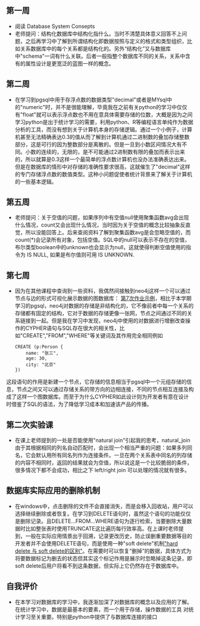 ## 第一周
- 阅读 Database System Consepts
- 老师提问：结构化数据库中结构化指什么。当时不清楚具体意义回答不上问题，之后再学习中了解到所谓结构化即数据按照与定义的格式和类型组织，比如关系数据库中的每个关系都是结构化的。另外“结构化”又与数据库中"schema"一词有什么关联。后者一般指整个数据库不同的关系，关系中含有的属性设计是更宽泛的蓝图一样的概念。
## 第二周
- 在学习到pgsql中用于存浮点数的数据类型"decimal"或者是MYsql中的"numeric"时，并不是很能理解，毕竟我在之前有关python的学习中仅仅有"float"就可以表示浮点数也不用在意具体需要存储的位数，大概是因为之间学习python是出于统计学习的需要，利用python、R等编程语言单纯作为数据分析的工具，而没有想到关于计算机本身的存储逻辑。通过一个小例子，计算机甚至无法精确表达0.3的值从而了解到计算机通过二进制数的叠加存储整数部分，这是可行的因为整数部分是离散的。但是一旦到小数区间情况大有不同。小数的连续的，无限的，是不可能通过2进制数有限的叠加而表示出来的，所以就算是0.3这样一个最简单的浮点数计算机也没办法准确表达出来。但是在数据库的情形中对存储的准确性要求很高，这就催生了"decimal"这样的专门存储浮点数的数值类型。这种小问题促使者统计背景来了解关于计算机的一些基本逻辑。

## 第五周
- 老师提问：关于空值的问题，如果序列中有空值null使用聚集函数avg会出现什么情况，count又会出现什么情况，当时因为关于空值的概念比较抽象反直觉，所以没能回答上。后来查阅资料了解到聚集函数avg是会忽略空值的，而count(*)会记录所有对象，包括空值。SQL中的null可以表示不存在的空值，布尔类型boolean中的unknown也会显示为null，这就使得判断空值使用的指令为 IS NULL, 如果是布尔值则可用 IS UNKNOWN.

## 第七周
- 因为在其他课程中查询到一些资料，我偶然间接触到neo4j这样一个可以通过节点与边的形式可视化展示数据的图数据库： [第7次作业示例](https://github.com/marjorie130/DB-course/blob/main/%E4%BD%9C%E4%B8%9A7.md)，相比于本学期学习的pgsql，neo4j对数据的存储是非结构化的，它不像前者中每一个关系的存储都有固定的结构，它对于数据的存储更像一张网，节点之间通过不同的关系链接到一起。但是我在学习中发现，neo4j中使用的对数据进行增删改查操作的CYPHER语句与SQL存在很大的相关性，比如"CREATE","FROM","WHERE"等关键词及其作用完全相同例如

  ```cypher
  CREATE (p:Person {
      name: "张三",
      age: 30,
      city: "北京"
  })
  ```
这段语句的作用是新建一个节点，它存储的信息相当于pgsql中一个元组存储的信息，节点之间又可以通过存储关系的带方向的边相连接，不同的节点相互连接及构成了这样一个图数据库。而至于为什么CYPHER如此设计则为开发者有意在设计时借鉴了SQL的语法，为了降低学习成本和加速该产品的传播。


## 第二次实验课
- 在课上老师提到的一处是否能使用"natural join"引起我的思考，natural_join 由于其根据相同的列名自动匹配时，会出现一个相当严重的问题：如果多列同名，它会默认用所有同名列作为连接条件。一旦在两个关系表中同名的列存储的内容不相同时，返回的结果就会为空值，所以说这是一个比较脆弱的条件，很多情况下都不会成功，相比之下 left/right join 可以处理的情况就有很多。

## 数据库实际应用的删除机制
- 在windows中，点击删除的文件不会直接消失，而是会移入回收站，用户可以选择继续删除或者恢复。在学习到DELETE语句时，虽然这个语句的功能仅仅是删除记录。且DELETE...FROM...WHERE语句为逐行检索，当要删除大量数据时比如整张表时使用TRUNCATE这比遍历每行效率高。在上课时老师提到，一般在实际应用情景出于回溯，记录更改历史，防止误删重要数据等目的开发者并不会使用DELETE语句，而是使用一种"soft delete"机制["hard delete 与 soft delete的区别"](https://www.geeksforgeeks.org/dbms/difference-between-soft-delete-and-hard-delete/)。在需要时可以恢复“删掉”的数据，具体方式为将要数据标记为删去的状态但其实这个标记作用是展示时忽略掉这条记录，即soft delete后用户将看不到这条数据，但实际上它仍然存在于数据库中。


## 自我评价
- 在本学习对数据库的学习中，我逐渐加深了对数据库的概念以及应用的了解。在统计学习中，数据是最基本的要素，而一个用于存储，操作数据的工具 对统计学习至关重要。特别是python中提供了与数据库连接的接口
